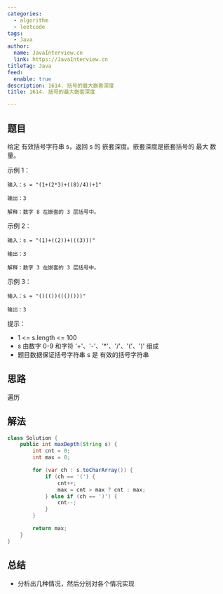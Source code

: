 ```yaml
---
categories: 
  - algorithm
  - leetcode
tags: 
  - Java
author: 
  name: JavaInterview.cn
  link: https://JavaInterview.cn
titleTag: Java
feed: 
  enable: true
description: 1614. 括号的最大嵌套深度
title: 1614. 括号的最大嵌套深度

---
```


## 题目

给定 有效括号字符串 s，返回 s 的 嵌套深度。嵌套深度是嵌套括号的 最大 数量。



示例 1：

    输入：s = "(1+(2*3)+((8)/4))+1"
    
    输出：3
    
    解释：数字 8 在嵌套的 3 层括号中。

示例 2：

    输入：s = "(1)+((2))+(((3)))"
    
    输出：3
    
    解释：数字 3 在嵌套的 3 层括号中。

示例 3：

    输入：s = "()(())((()()))"
    
    输出：3



提示：

* 1 <= s.length <= 100
* s 由数字 0-9 和字符 '+'、'-'、'*'、'/'、'('、')' 组成
* 题目数据保证括号字符串 s 是 有效的括号字符串
## 思路

遍历

## 解法
```java
class Solution {
    public int maxDepth(String s) {
        int cnt = 0;
        int max = 0;

        for (var ch : s.toCharArray()) {
            if (ch == '(') {
                cnt++;
                max = cnt > max ? cnt : max;
            } else if (ch == ')') {
                cnt--;
            }
        }

        return max;
    }
}

```

## 总结

- 分析出几种情况，然后分别对各个情况实现 
